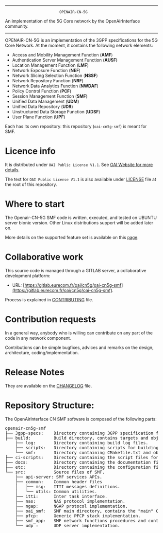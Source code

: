 ------------------------------------------------------------------------------

                             OPENAIR-CN-5G
 An implementation of the 5G Core network by the OpenAirInterface community.

------------------------------------------------------------------------------

OPENAIR-CN-5G is an implementation of the 3GPP specifications for the 5G Core Network.
At the moment, it contains the following network elements:

* Access and Mobility Management Function (**AMF**)
* Authentication Server Management Function (**AUSF**)
* Location Management Function (**LMF**)
* Network Exposure Function (**NEF**)
* Network Slicing Selection Function (**NSSF**)
* Network Repository Function (**NRF**)
* Network Data Analytics Function (**NWDAF**)
* Policy Control Function (**PCF**)
* Session Management Function (**SMF**)
* Unified Data Management (**UDM**)
* Unified Data Repository (**UDR**)
* Unstructured Data Storage Function (**UDSF**)
* User Plane Function (**UPF**)

Each has its own repository: this repository (`oai-cn5g-smf`) is meant for SMF.

# Licence info

It is distributed under `OAI Public License V1.1`.
See [OAI Website for more details](https://www.openairinterface.org/?page_id=698).

The text for `OAI Public License V1.1` is also available under [LICENSE](LICENSE)
file at the root of this repository.

# Where to start

The Openair-CN-5G SMF code is written, executed, and tested on UBUNTU server bionic version.
Other Linux distributions support will be added later on.

More details on the supported feature set is available on this [page](docs/FEATURE_SET.md).

# Collaborative work

This source code is managed through a GITLAB server, a collaborative development platform:

*  URL: [https://gitlab.eurecom.fr/oai/cn5g/oai-cn5g-smf](https://gitlab.eurecom.fr/oai/cn5g/oai-cn5g-smf).

Process is explained in [CONTRIBUTING](CONTRIBUTING.md) file.

# Contribution requests

In a general way, anybody who is willing can contribute on any part of the
code in any network component.

Contributions can be simple bugfixes, advices and remarks on the design,
architecture, coding/implementation.

# Release Notes

They are available on the [CHANGELOG](CHANGELOG.md) file.

# Repository Structure:

The OpenAirInterface CN SMF software is composed of the following parts: 

<pre>
openair-cn5g-smf
├── 3gpp-specs:    Directory containing 3GPP specification files (YAML) used to implement SMF network function. 
├── build:         Build directory, contains targets and object files generated by compilation of network functions. 
    ├── log:       Directory containing build log files.
    ├── scripts:   Directory containing scripts for building network functions.
    └── smf:       Directory containing CMakefile.txt and object files generated by compilation of SMF network function. 
├── ci-scripts:    Directory containing the script files for CI framework.
├── docs:          Directory containing the documentation files.
├── etc:           Directory containing the configuration file to be deployed for SMF.
└── src:           Source files of SMF.
    ├── api-server: SMF services APIs. 
    ├── common:    Common header files
    │   ├── msg:   ITTI messages definitions.
    │   └── utils: Common utilities.
    ├── itti:      Inter task interface.
    ├── nas:       NAS protocol implememtation.
    ├── ngap:      NGAP protocol implememtation.
    ├── oai_smf:   SMF main directory, contains the "main" CMakeLists.txt file.
    ├── pfcp:      Generic PFCP stack implementation.
    ├── smf_app:   SMF network functions procedures and contexts.
    └── udp :      UDP server implementation.
</pre>
